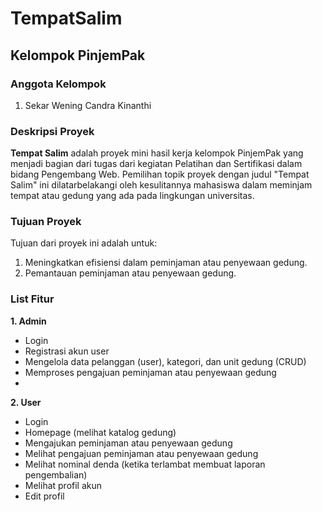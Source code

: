 # TempatSalim

## Kelompok PinjemPak
### Anggota Kelompok
1. Sekar Wening Candra Kinanthi

### Deskripsi Proyek
**Tempat Salim** adalah proyek mini hasil kerja kelompok PinjemPak yang menjadi bagian dari tugas dari kegiatan Pelatihan dan Sertifikasi dalam bidang Pengembang Web. Pemilihan topik proyek dengan judul "Tempat Salim" ini dilatarbelakangi oleh kesulitannya mahasiswa dalam meminjam tempat atau gedung yang ada pada lingkungan universitas.

### Tujuan Proyek
Tujuan dari proyek ini adalah untuk:
1. Meningkatkan efisiensi dalam peminjaman atau penyewaan gedung.
2. Pemantauan peminjaman atau penyewaan gedung.

### List Fitur
**1. Admin**
  * Login
  * Registrasi akun user
  * Mengelola data pelanggan (user), kategori, dan unit gedung (CRUD)
  * Memproses pengajuan peminjaman atau penyewaan gedung
  * 
    
**2. User**
  * Login
  * Homepage (melihat katalog gedung)
  * Mengajukan peminjaman atau penyewaan gedung
  * Melihat pengajuan peminjaman atau penyewaan gedung
  * Melihat nominal denda (ketika terlambat membuat laporan pengembalian)
  * Melihat profil akun
  * Edit profil
    
